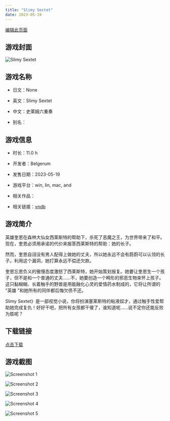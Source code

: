 ```yaml
---
title: "Slimy Sextet"
date: 2023-05-19
---
```

[编辑此页面](https://github.com/ACG-3/ADV3-source/blob/main/source/_posts/games/Slimy%20Sextet.md)

## 游戏封面

![Slimy Sextet](https%3A//pan.timero.xyz/onedrive/img_lib_001/Slimy%20Sextet_cover.avif)


## 游戏名称

- 日文：None
- 英文：Slimy Sextet
- 中文：史莱姆六重奏

- 别名：


## 游戏信息

- 时长：11.0 h
- 开发者：Belgerum
- 发售日期：2023-05-19
- 游戏平台：win, lin, mac, and
- 相关作品：

- 相关链接：[vndb](https://vndb.org/v31361)


## 游戏简介

英雄奎恩在森林大仙女西莱斯特的帮助下，杀死了恶魔之王，为世界带来了和平。现在，奎恩必须用承诺的代价来报答西莱斯特的帮助：她的长子。

然而，奎恩自诩没有男人配得上做她的丈夫，所以她永远不会有蔚蔚可以认领的长子。利用这个漏洞，她打算永远不偿还欠款。

奎恩忘恩负义的傲慢态度激怒了西莱斯特，她开始策划报复。她要让奎恩生一个孩子，但不是和一个普通的丈夫......不，她要创造一个畸形的邪恶生物来怀上孩子。这只黏糊糊、长着触手的野兽是用能融化心灵的爱情药水制成的，它将让所谓的 "英雄 "和她所有的同伴都后悔欠债不还。

Slimy Sextet》是一部视觉小说，你将扮演塞莱斯特的粘液奴才，通过触手性爱帮助她完成复仇！好好干吧，把所有女孩都干傻了，谁知道呢......说不定你还能反败为胜呢？




## 下载链接

[点击下载](https://pan.timero.xyz/onedrive/adv_lib_001/Slimy%20Sextet)


## 游戏截图


![Screenshot 1](https%3A//pan.timero.xyz/onedrive/img_lib_001/Slimy%20Sextet_Screenshot_1.avif)

![Screenshot 2](https%3A//pan.timero.xyz/onedrive/img_lib_001/Slimy%20Sextet_Screenshot_2.avif)

![Screenshot 3](https%3A//pan.timero.xyz/onedrive/img_lib_001/Slimy%20Sextet_Screenshot_3.avif)

![Screenshot 4](https%3A//pan.timero.xyz/onedrive/img_lib_001/Slimy%20Sextet_Screenshot_4.avif)

![Screenshot 5](https%3A//pan.timero.xyz/onedrive/img_lib_001/Slimy%20Sextet_Screenshot_5.avif)


